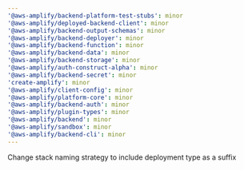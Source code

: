 ```yaml
---
'@aws-amplify/backend-platform-test-stubs': minor
'@aws-amplify/deployed-backend-client': minor
'@aws-amplify/backend-output-schemas': minor
'@aws-amplify/backend-deployer': minor
'@aws-amplify/backend-function': minor
'@aws-amplify/backend-data': minor
'@aws-amplify/backend-storage': minor
'@aws-amplify/auth-construct-alpha': minor
'@aws-amplify/backend-secret': minor
'create-amplify': minor
'@aws-amplify/client-config': minor
'@aws-amplify/platform-core': minor
'@aws-amplify/backend-auth': minor
'@aws-amplify/plugin-types': minor
'@aws-amplify/backend': minor
'@aws-amplify/sandbox': minor
'@aws-amplify/backend-cli': minor
---
```


Change stack naming strategy to include deployment type as a suffix
